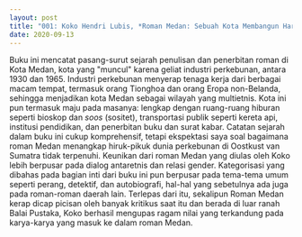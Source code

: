 ```yaml
---
layout: post
title: "001: Koko Hendri Lubis, *Roman Medan: Sebuah Kota Membangun Harapan* (2018)"
date: 2020-09-13
---
```

Buku ini mencatat pasang-surut sejarah penulisan dan penerbitan roman di Kota Medan, kota yang "muncul" karena geliat industri perkebunan, antara 1930 dan 1965. Industri perkebunan menyerap tenaga kerja dari berbagai macam tempat, termasuk orang Tionghoa dan orang Eropa non-Belanda, sehingga menjadikan kota Medan sebagai wilayah yang multietnis. Kota ini pun termasuk maju pada masanya: lengkap dengan ruang-ruang hiburan seperti bioskop dan *soos* (sositet), transportasi publik seperti kereta api, institusi pendidikan, dan penerbitan buku dan surat kabar.
Catatan sejarah dalam buku ini cukup komprehensif, tetapi ekspektasi saya soal bagaimana roman Medan menangkap hiruk-pikuk dunia perkebunan di Oostkust van Sumatra tidak terpenuhi. Keunikan dari roman Medan yang diulas oleh Koko lebih berpusar pada dialog antaretnis dan relasi gender. Kategorisasi yang dibahas pada bagian inti dari buku ini pun berpusar pada tema-tema umum seperti perang, detektif, dan autobiografi, hal-hal yang sebetulnya ada juga pada roman-roman daerah lain. Terlepas dari itu, sekalipun Roman Medan kerap dicap picisan oleh banyak kritikus saat itu dan berada di luar ranah Balai Pustaka, Koko berhasil mengupas ragam nilai yang terkandung pada karya-karya yang masuk ke dalam roman Medan.
